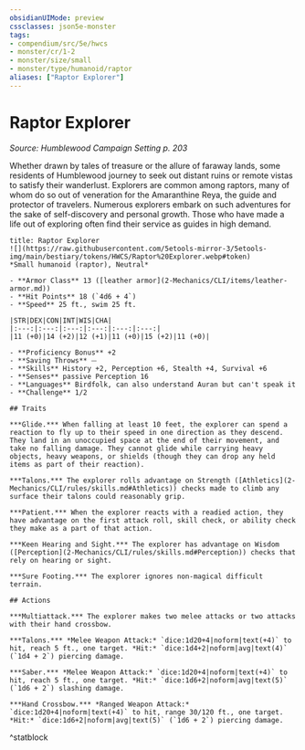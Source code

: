 ```yaml
---
obsidianUIMode: preview
cssclasses: json5e-monster
tags:
- compendium/src/5e/hwcs
- monster/cr/1-2
- monster/size/small
- monster/type/humanoid/raptor
aliases: ["Raptor Explorer"]
---
```

# Raptor Explorer
*Source: Humblewood Campaign Setting p. 203*  

Whether drawn by tales of treasure or the allure of faraway lands, some residents of Humblewood journey to seek out distant ruins or remote vistas to satisfy their wanderlust. Explorers are common among raptors, many of whom do so out of veneration for the Amaranthine Reya, the guide and protector of travelers. Numerous explorers embark on such adventures for the sake of self-discovery and personal growth. Those who have made a life out of exploring often find their service as guides in high demand.

```ad-statblock
title: Raptor Explorer
![](https://raw.githubusercontent.com/5etools-mirror-3/5etools-img/main/bestiary/tokens/HWCS/Raptor%20Explorer.webp#token)
*Small humanoid (raptor), Neutral*

- **Armor Class** 13 ([leather armor](2-Mechanics/CLI/items/leather-armor.md))
- **Hit Points** 18 (`4d6 + 4`)
- **Speed** 25 ft., swim 25 ft.

|STR|DEX|CON|INT|WIS|CHA|
|:---:|:---:|:---:|:---:|:---:|:---:|
|11 (+0)|14 (+2)|12 (+1)|11 (+0)|15 (+2)|11 (+0)|

- **Proficiency Bonus** +2
- **Saving Throws** ⏤
- **Skills** History +2, Perception +6, Stealth +4, Survival +6
- **Senses** passive Perception 16
- **Languages** Birdfolk, can also understand Auran but can't speak it
- **Challenge** 1/2

## Traits

***Glide.*** When falling at least 10 feet, the explorer can spend a reaction to fly up to their speed in one direction as they descend. They land in an unoccupied space at the end of their movement, and take no falling damage. They cannot glide while carrying heavy objects, heavy weapons, or shields (though they can drop any held items as part of their reaction).

***Talons.*** The explorer rolls advantage on Strength ([Athletics](2-Mechanics/CLI/rules/skills.md#Athletics)) checks made to climb any surface their talons could reasonably grip.

***Patient.*** When the explorer reacts with a readied action, they have advantage on the first attack roll, skill check, or ability check they make as a part of that action.

***Keen Hearing and Sight.*** The explorer has advantage on Wisdom ([Perception](2-Mechanics/CLI/rules/skills.md#Perception)) checks that rely on hearing or sight.

***Sure Footing.*** The explorer ignores non-magical difficult terrain.

## Actions

***Multiattack.*** The explorer makes two melee attacks or two attacks with their hand crossbow.

***Talons.*** *Melee Weapon Attack:* `dice:1d20+4|noform|text(+4)` to hit, reach 5 ft., one target. *Hit:* `dice:1d4+2|noform|avg|text(4)` (`1d4 + 2`) piercing damage. 

***Saber.*** *Melee Weapon Attack:* `dice:1d20+4|noform|text(+4)` to hit, reach 5 ft., one target. *Hit:* `dice:1d6+2|noform|avg|text(5)` (`1d6 + 2`) slashing damage. 

***Hand Crossbow.*** *Ranged Weapon Attack:* `dice:1d20+4|noform|text(+4)` to hit, range 30/120 ft., one target. *Hit:* `dice:1d6+2|noform|avg|text(5)` (`1d6 + 2`) piercing damage.
```
^statblock